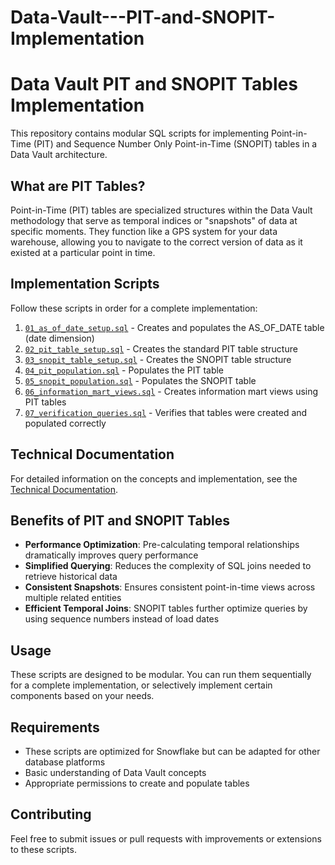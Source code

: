 # Data-Vault---PIT-and-SNOPIT-Implementation

# Data Vault PIT and SNOPIT Tables Implementation

This repository contains modular SQL scripts for implementing Point-in-Time (PIT) and Sequence Number Only Point-in-Time (SNOPIT) tables in a Data Vault architecture.

## What are PIT Tables?

Point-in-Time (PIT) tables are specialized structures within the Data Vault methodology that serve as temporal indices or "snapshots" of data at specific moments. They function like a GPS system for your data warehouse, allowing you to navigate to the correct version of data as it existed at a particular point in time.

## Implementation Scripts

Follow these scripts in order for a complete implementation:

1. [`01_as_of_date_setup.sql`](./01_as_of_date_setup.sql) - Creates and populates the AS_OF_DATE table (date dimension)
2. [`02_pit_table_setup.sql`](./02_pit_table_setup.sql) - Creates the standard PIT table structure
3. [`03_snopit_table_setup.sql`](./03_snopit_table_setup.sql) - Creates the SNOPIT table structure
4. [`04_pit_population.sql`](./04_pit_population.sql) - Populates the PIT table
5. [`05_snopit_population.sql`](./05_snopit_population.sql) - Populates the SNOPIT table
6. [`06_information_mart_views.sql`](./06_information_mart_views.sql) - Creates information mart views using PIT tables
7. [`07_verification_queries.sql`](./07_verification_queries.sql) - Verifies that tables were created and populated correctly

## Technical Documentation

For detailed information on the concepts and implementation, see the [Technical Documentation](./docs/pit_tables_technical_documentation.md).

## Benefits of PIT and SNOPIT Tables

- **Performance Optimization**: Pre-calculating temporal relationships dramatically improves query performance
- **Simplified Querying**: Reduces the complexity of SQL joins needed to retrieve historical data
- **Consistent Snapshots**: Ensures consistent point-in-time views across multiple related entities
- **Efficient Temporal Joins**: SNOPIT tables further optimize queries by using sequence numbers instead of load dates

## Usage

These scripts are designed to be modular. You can run them sequentially for a complete implementation, or selectively implement certain components based on your needs.

## Requirements

- These scripts are optimized for Snowflake but can be adapted for other database platforms
- Basic understanding of Data Vault concepts
- Appropriate permissions to create and populate tables

## Contributing

Feel free to submit issues or pull requests with improvements or extensions to these scripts.

